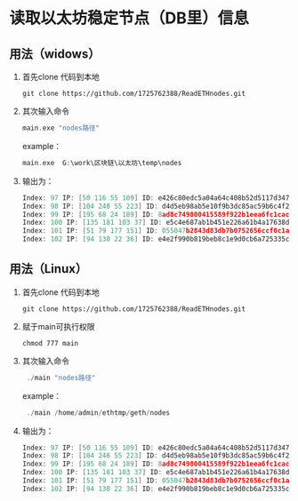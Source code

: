 # 读取以太坊稳定节点（DB里）信息

## 用法（widows）

1. 首先clone 代码到本地

   ```
   git clone https://github.com/1725762388/ReadETHnodes.git
   ```

2. 其次输入命令

   ```go
   main.exe "nodes路径"
   ```

   example：

   ```go
   main.exe  G:\work\区块链\以太坊\temp\nodes
   ```

3. 输出为：

   ```go
   Index: 97 IP: [50 116 55 109] ID: e426c80edc5a04a64c408b52d5117d34704bb2701a6a93aba5788b00d651186c Seq: 54 UDP: 30303
   Index: 98 IP: [104 248 55 223] ID: d4d5eb98ab5e10f9b3dc85ac59b6c4f28d64ccbb4a17455dc11157cfaae88eee Seq: 38 UDP: 3500
   Index: 99 IP: [195 68 24 189] ID: 8ad8c749800415589f922b1eea6fc1cac2445d89d225bfc00287e61711edea4a Seq: 0 UDP: 30303
   Index: 100 IP: [135 181 103 37] ID: e5c4e687ab1b451e226a61b4a17638dd212583e9fa63cb8126b4fba2cc3eb0f2 Seq: 1 UDP: 23000
   Index: 101 IP: [51 79 177 151] ID: 055047b2843d83db7b0752656ccf0c1af556940feecc66e8ce7173a74de4d3c0 Seq: 9 UDP: 30303
   Index: 102 IP: [94 130 22 36] ID: e4e2f990b819beb8c1e9d0cb6a725335c8032ac8b6c43a530bb6c10d74b4c755 Seq: 18 UDP: 30303
   ```

## 用法（Linux）

1. 首先clone 代码到本地

   ```
   git clone https://github.com/1725762388/ReadETHnodes.git
   ```

2. 赋于main可执行权限

   ```
   chmod 777 main 
   ```

3. 其次输入命令

   ```go
    ./main "nodes路径"
   ```

   example：

   ```go
    ./main /home/admin/ethtmp/geth/nodes
   ```

4. 输出为：

   ```go
   Index: 97 IP: [50 116 55 109] ID: e426c80edc5a04a64c408b52d5117d34704bb2701a6a93aba5788b00d651186c Seq: 54 UDP: 30303
   Index: 98 IP: [104 248 55 223] ID: d4d5eb98ab5e10f9b3dc85ac59b6c4f28d64ccbb4a17455dc11157cfaae88eee Seq: 38 UDP: 3500
   Index: 99 IP: [195 68 24 189] ID: 8ad8c749800415589f922b1eea6fc1cac2445d89d225bfc00287e61711edea4a Seq: 0 UDP: 30303
   Index: 100 IP: [135 181 103 37] ID: e5c4e687ab1b451e226a61b4a17638dd212583e9fa63cb8126b4fba2cc3eb0f2 Seq: 1 UDP: 23000
   Index: 101 IP: [51 79 177 151] ID: 055047b2843d83db7b0752656ccf0c1af556940feecc66e8ce7173a74de4d3c0 Seq: 9 UDP: 30303
   Index: 102 IP: [94 130 22 36] ID: e4e2f990b819beb8c1e9d0cb6a725335c8032ac8b6c43a530bb6c10d74b4c755 Seq: 18 UDP: 30303
   ```

## 